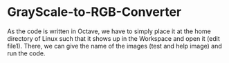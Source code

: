 # GrayScale-to-RGB-Converter
As the code is written in Octave, we have to simply place it at the home directory of Linux such that it shows up in the Workspace and open it (edit file1). There, we can give the name of the images (test and help image) and run the code.
